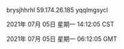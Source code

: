 brysjhhrhl 59.174.26.185 yqqlmgsycl

2021年 07月 05日 星期一 14:12:05 CST

2021年 07月 05日 星期一 06:12:05 GMT
